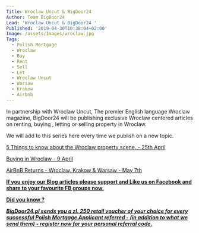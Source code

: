 ```yaml
---
Title: Wroclaw Uncut & BigDoor24
Author: Team BigDoor24
Lead: 'Wroclaw Uncut & BigDoor24 '
Published: '2019-04-30T10:38:04+02:00'
Image: /assets/Images/wroclaw.jpg
Tags:
  - Polish Mortgage
  - Wroclaw
  - Buy
  - Rent
  - Sell
  - Let
  - Wroclaw Uncut
  - Warsaw
  - Krakow
  - Airbnb
---
```

In partnership with Wroclaw Uncut, The premier English language Wroclaw magazine, BigDoor24 will be publishing exclusive Wroclaw centered articles on renting, buying , letting or selling property in Wroclaw.

We will add to this series here every time we publish on a new topic.

[5 Things to know about the Wroclaw property scene. - 25th April](http://wroclawuncut.com/2019/03/25/5-useful-things-to-know-about-property-in-wroclaw-poland/)

[Buying in Wroclaw - 9 April](http://wroclawuncut.com/2019/04/09/things-to-consider-when-buying-property-in-wroclaw/)

[AirBnB Returns - Wroclaw, Krakow & Warsaw - May 7th](http://wroclawuncut.com/2019/05/06/airbnb-hosting-wroclaw-vs-warsaw-krakow/)

[**If you enjoy our Blog articles please support and Like us on Facebook and share to your favourite FB groups now.**](https://www.facebook.com/bigdoor24/)

<div class="sharethis-inline-share-buttons"></div>

[**Did you know ?**](https://bigdoor24.pl/)

[_**BigDoor24.pl sends you a zl. 250 retail voucher of your choice for every successful Polish Mortgage Applicant referred - (in addition to what we send them) - register now for your personal referral code.**_](https://bigdoor24.pl/)
